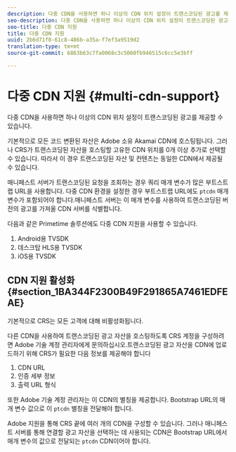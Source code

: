 ```yaml
---
description: 다중 CDN을 사용하면 하나 이상의 CDN 위치 설정이 트랜스코딩된 광고를 제공할 수 있습니다.
seo-description: 다중 CDN을 사용하면 하나 이상의 CDN 위치 설정이 트랜스코딩된 광고를 제공할 수 있습니다.
seo-title: 다중 CDN 지원
title: 다중 CDN 지원
uuid: 2b6d71f0-61c8-486b-a35a-f7ef3a9519d2
translation-type: tm+mt
source-git-commit: 6863b63c7fa0068c3c5060fb946515c6cc5e3bff

---
```



# 다중 CDN 지원 {#multi-cdn-support}

다중 CDN을 사용하면 하나 이상의 CDN 위치 설정이 트랜스코딩된 광고를 제공할 수 있습니다.

기본적으로 모든 코드 변환된 자산은 Adobe 소유 Akamai CDN에 호스팅됩니다. 그러나 CRS가 트랜스코딩된 자산을 호스팅할 고유한 CDN 위치를 0개 이상 추가로 선택할 수 있습니다. 따라서 이 경우 트랜스코딩된 자산 및 컨텐츠는 동일한 CDN에서 제공될 수 있습니다.

매니페스트 서버가 트랜스코딩된 요청을 조회하는 경우 쿼리 매개 변수가 많은 부트스트랩 URL을 사용합니다. 다중 CDN 환경을 설정한 경우 부트스트랩 URL에도 `ptcdn` 매개 변수가 포함되어야 합니다.매니페스트 서버는 이 매개 변수를 사용하여 트랜스코딩된 버전의 광고를 가져올 CDN 서버를 식별합니다.

다음과 같은 Primetime 솔루션에도 다중 CDN 지원을 사용할 수 있습니다.

1. Android용 TVSDK
1. 데스크탑 HLS용 TVSDK
1. iOS용 TVSDK

## CDN 지원 활성화 {#section_1BA344F2300B49F291865A7461EDFEAE}

기본적으로 CRS는 모든 고객에 대해 비활성화됩니다.

다른 CDN을 사용하여 트랜스코딩된 광고 자산을 호스팅하도록 CRS 계정을 구성하려면 Adobe 기술 계정 관리자에게 문의하십시오.트랜스코딩된 광고 자산을 CDN에 업로드하기 위해 CRS가 필요한 다음 정보를 제공해야 합니다

1. CDN URL
1. 인증 세부 정보
1. 출력 URL 형식

또한 Adobe 기술 계정 관리자는 이 CDN의 별칭을 제공합니다. Bootstrap URL의 매개 변수 값으로 이 `ptcdn` 별칭을 전달해야 합니다.

Adobe 지원을 통해 CRS 끝에 여러 개의 CDN을 구성할 수 있습니다. 그러나 매니페스트 서버를 통해 연결할 광고 자산을 선택하는 데 사용되는 CDN은 Bootstrap URL에서 매개 변수의 값으로 전달되는 `ptcdn` CDN이어야 합니다.
